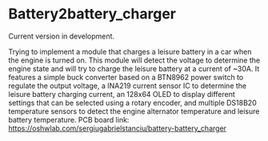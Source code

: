 # Battery2battery_charger
 
Current version in development. 

Trying to implement a module that charges a leisure battery in a car when the engine is turned on. This module will detect the voltage to determine the engine state and will try to charge the leisure battery at a current of ~30A. It features a simple buck converter based on a BTN8962 power switch to regulate the output voltage, a INA219 current sensor IC to determine the leisure battery charging current, an 128x64 OLED to display different settings that can be selected using a rotary encoder, and multiple DS18B20 temperature sensors to detect the engine alternator temperature and leisure battery temperature.
PCB board link: https://oshwlab.com/sergiugabrielstanciu/battery-battery_charger